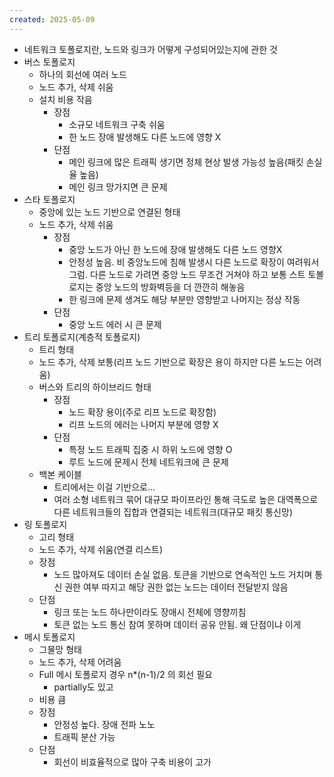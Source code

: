 ```yaml
---
created: 2025-05-09
---
```

- 네트워크 토폴로지란, 노드와 링크가 어떻게 구성되어있는지에 관한 것
- 버스 토폴로지
	- 하나의 회선에 여러 노드
	- 노드 추가, 삭제 쉬움
	- 설치 비용 작음
		- 장점
			- 소규모 네트워크 구축 쉬움
			- 한 노드 장애 발생해도 다른 노드에 영향 X
		- 단점
			- 메인 링크에 많은 트래픽 생기면 정체 현상 발생 가능성 높음(패킷 손실율 높음)
			- 메인 링크 망가지면 큰 문제
- 스타 토폴로지
	- 중앙에 있는 노드 기반으로 연결된 형태
	- 노드 추가, 삭제 쉬움
		- 장점
			- 중앙 노드가 아닌 한 노드에 장애 발생해도 다른 노드 영향X
			- 안정성 높음. 비 중앙노드에 침해 발생시 다른 노드로 확장이 여려워서 그럼. 다른 노드로 가려면 중앙 노드 무조건 거쳐야 하고 보통 스트 토볼로지는 중앙 노드의 방화벽등을 더 깐깐히 해놓음
			- 한 링크에 문제 생겨도 해당 부분만 영향받고 나머지는 정상 작동
		- 단점
			- 중앙 노드 에러 시 큰 문제
- 트리 토폴로지(계층적 토폴로지)
	- 트리 형태
	- 노드 추가, 삭제 보통(리프 노드 기반으로 확장은 용이 하지만 다른 노드는 어려움)
	- 버스와 트리의 하이브리드 형태
		- 장점
			- 노드 확장 용이(주로 리프 노드로 확장함)
			- 리프 노드의 에러는 나머지 부분에 영향 X
		- 단점
			- 특정 노드 트래픽 집중 시 하위 노드에 영향 O
			- 루트 노드에 문제시 전체 네트워크에 큰 문제
	- 백본 케이블
		- 트리에서는 이걸 기반으로...
		- 여러 소형 네트워크 묶어 대규모 파이프라인 통해 극도로 높은 대역폭으로 다른 네트워크들의 집합과 연결되는 네트워크(대규모 패킷 통신망)
- 링 토폴로지
	- 고리 형태
	- 노드 추가, 삭제 쉬움(연결 리스트)
	- 장점
		- 노드 많아져도 데이터 손실 없음. 토큰을 기반으로 연속적인 노드 거치며 통신 권한 여부 따지고 해당 권한 없는 노드는 데이터 전달받지 않음
	- 단점
		- 링크 또는 노드 하나만이라도 장애시 전체에 영향끼침
		- 토큰 없는 노드 통신 참여 못하며 데이터 공유 안됨. 왜 단점이냐 이게
- 메시 토폴로지
	- 그물망 형태
	- 노드 추가, 삭제 어려움
	- Full 메시 토폴로지 경우 n*(n-1)/2 의 회선 필요
		- partially도 있고
	- 비용 큼
	- 장점
		- 안정성 높다. 장애 전파 노노
		- 트래픽 분산 가능
	- 단점
		- 회선이 비효율적으로 많아 구축 비용이 고가